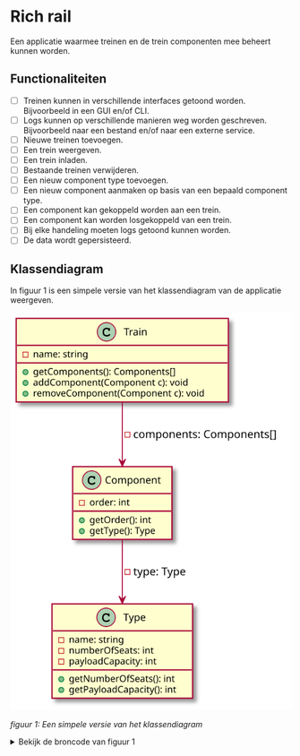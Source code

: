 # Rich rail

Een applicatie waarmee treinen en de trein componenten mee beheert kunnen worden.

## Functionaliteiten

- [ ] Treinen kunnen in verschillende interfaces getoond worden. Bijvoorbeeld in een GUI en/of CLI.
- [ ] Logs kunnen op verschillende manieren weg worden geschreven. Bijvoorbeeld naar een bestand en/of naar een externe service.
- [ ] Nieuwe treinen toevoegen.
- [ ] Een trein weergeven.
- [ ] Een trein inladen.
- [ ] Bestaande treinen verwijderen.
- [ ] Een nieuw component type toevoegen.
- [ ] Een nieuw component aanmaken op basis van een bepaald component type.
- [ ] Een component kan gekoppeld worden aan een trein.
- [ ] Een component kan worden losgekoppeld van een trein.
- [ ] Bij elke handeling moeten logs getoond kunnen worden.
- [ ] De data wordt gepersisteerd. 

## Klassendiagram

In figuur 1 is een simpele versie van het klassendiagram van de applicatie weergeven.

![figuur 1](./docs/assets/simpel-klassendiagram.svg)

_figuur 1: Een simpele versie van het klassendiagram_

<details><summary>Bekijk de broncode van figuur 1</summary>
<p>
  
```plantuml:simpel-klassendiagram
skinparam monochrome true

class Train {
  - name: string
  + getComponents(): Components[]
  + addComponent(Component c): void
  + removeComponent(Component c): void
}

class Type {
  - name: string
  - numberOfSeats: int
  - payloadCapacity: int
  + getNumberOfSeats(): int
  + getPayloadCapacity(): int
}

class Component {
  - order: int
  + getOrder(): int
  + getType(): Type
}

Train --> Component: - components: Components[]
Component --> Type: - type: Type
```

</p>
</details>
